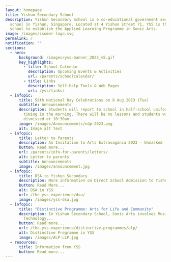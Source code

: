 ```yaml
---
layout: homepage
title: Yishun Secondary School
description: Yishun Secondary School is a co-educational government secondary
  school in Yishun, Singapore. Located at 4 Yishun Street 71, YSS is the first
  school to establish the Applied Learning Programme in Sonic Arts.
image: /images/isomer-logo.svg
permalink: /
notification: ""
sections:
  - hero:
      background: /images/yss-banner_2023_v5.gif
      key_highlights:
        - title: School Calendar
          description: Upcoming Events & Activities
          url: /parents/schoolcalendar/
        - title: Links
          description: Self-help Tools & Web Pages
          url: /yss/links/
  - infopic:
      title: 58th National Day Celebrations on 8 Aug 2023 (Tue)
      subtitle: Announcements
      description: Students will report to school in half-school uniform at the usual
        timing in the morning. There will be no lessons and students will be
        dismissed at 10:30am.
      image: /images/Announcements/ndp-2023.png
      alt: Image alt text
  - infopic:
      title: Letter to Parents
      description: An Invitation to Arts Extravaganza 2023 - Unmasked
      button: Read more...
      url: /parents/info-for-parents/letters/
      alt: Letter to parents
      subtitle: Announcements
      image: /images/announcement.jpg
  - infopic:
      title: DSA to Yishun Secondary
      description: More information on Direct School Admission to Yishun Secondary...
      button: Read More...
      alt: DSA in YSS
      url: /the-yss-experience/dsa/
      image: /images/yss-dsa.jpg
  - infopic:
      title: "Distinctive Programme: Arts for Life and Community"
      description: In Yishun Secondary School, Sonic Arts involves Music, Media and
        Technology...
      button: Read more...
      url: /the-yss-experience/distinctive-programmes/alp/
      alt: Distinctive Programme in YSS
      image: /images/ALP-LLP.jpg
  - resources:
      title: Information from YSS
      button: Read more...
---
```

